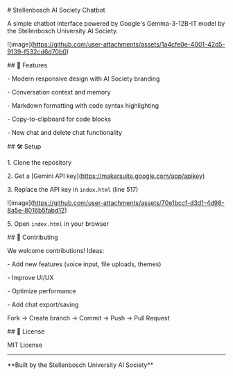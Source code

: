 \# Stellenbosch AI Society Chatbot



A simple chatbot interface powered by Google's Gemma-3-12B-IT model by the Stellenbosch University AI Society.



!\[image](https://github.com/user-attachments/assets/1a4cfe0e-4001-42d5-9139-f532cd6d70b0)



\## 🚀 Features



\- Modern responsive design with AI Society branding

\- Conversation context and memory

\- Markdown formatting with code syntax highlighting

\- Copy-to-clipboard for code blocks

\- New chat and delete chat functionality



\## 🛠️ Setup



1\. Clone the repository

2\. Get a \[Gemini API key](https://makersuite.google.com/app/apikey)

3\. Replace the API key in `index.html` (line 517)

!\[image](https://github.com/user-attachments/assets/70e1bccf-d3d1-4d98-8a5e-8016b5fabd12)





5\. Open `index.html` in your browser



\## 🤝 Contributing



We welcome contributions! Ideas:

\- Add new features (voice input, file uploads, themes)

\- Improve UI/UX

\- Optimize performance

\- Add chat export/saving



Fork → Create branch → Commit → Push → Pull Request



\## 📝 License



MIT License



---



\*\*Built by the Stellenbosch University AI Society\*\*



